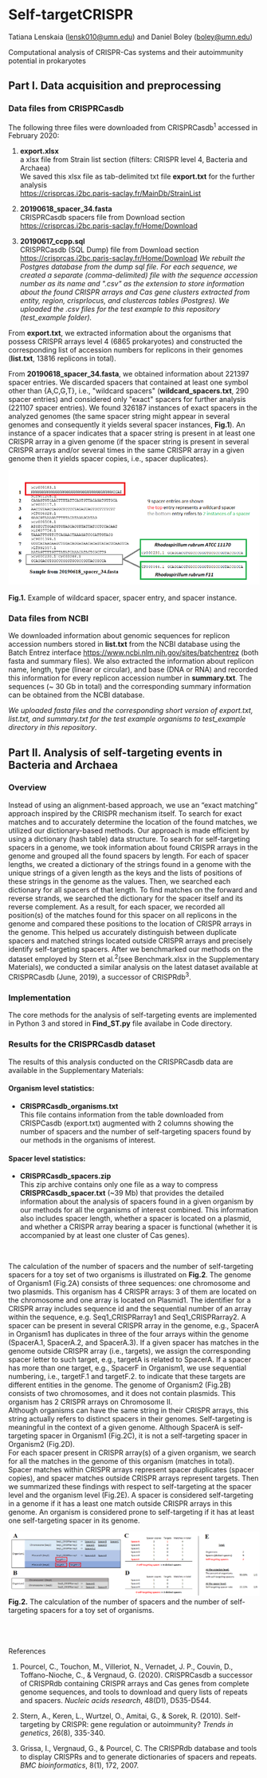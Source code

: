 # Self-targetCRISPR 

Tatiana Lenskaia (lensk010@umn.edu) and Daniel Boley (boley@umn.edu)

Computational analysis of CRISPR-Cas systems and their autoimmunity potential in prokaryotes

## Part I. Data acquisition and preprocessing

### Data files from CRISPRCasdb

The following three files were downloaded from CRISPRCasdb<sup>1</sup> accessed in February 2020:

1. __export.xlsx__ <br> 
a xlsx file from Strain list section (filters: CRISPR level 4, Bacteria and Archaea) <br>
We saved this xlsx file as tab-delimited txt file __export.txt__ for the further analysis <br>
https://crisprcas.i2bc.paris-saclay.fr/MainDb/StrainList


2. __20190618_spacer_34.fasta__ <br>
CRISPRCasdb spacers file from Download section <br>
https://crisprcas.i2bc.paris-saclay.fr/Home/Download


3. __20190617_ccpp.sql__ <br>
CRISPRCasdb (SQL Dump) file from Download section <br>
https://crisprcas.i2bc.paris-saclay.fr/Home/Download
_We rebuilt the Postgres database from the dump sql file. For each sequence, we created a separate (comma-delimited) file with the sequence accession number as its name and ".csv" as the extension to store information about the found CRISPR arrays and Cas gene clusters extracted from entity, region, crisprlocus, and clustercas tables (Postgres). We uploaded the .csv files for the test example to this repository (test_example folder)._


From __export.txt__, we extracted information about the organisms that possess CRISPR arrays level 4 (6865 prokaryotes) and constructed the corresponding list of accession numbers for replicons in their genomes (__list.txt__, 13816 replicons in total). 

From __20190618_spacer_34.fasta__, we obtained information about 221397 spacer entries.  We discarded spacers that contained at least one symbol other than {A,C,G,T}, i.e., "wildcard spacers" (__wildcard_spacers.txt__, 290 spacer entries) and considered only "exact" spacers for further analysis (221107 spacer entries). We found 326187 instances of exact spacers in the analyzed genomes (the same spacer string might appear in several genomes and consequently it yields several spacer instances, __Fig.1__). An instance of a spacer indicates that a spacer string is present in at least one CRISPR array in a given genome (if the spacer string is present in several CRISPR arrays and/or several times in the same CRISPR array in a given genome then it yields spacer copies, i.e., spacer duplicates).

![Fig.1](/images/wildcard_spacerinstance.png)

__Fig.1.__ Example of wildcard spacer, spacer entry, and spacer instance.

### Data files from NCBI

We downloaded information about genomic sequences for replicon accession numbers stored in __list.txt__ from the NCBI database using the Batch Entrez interface https://www.ncbi.nlm.nih.gov/sites/batchentrez (both fasta and summary files). We also extracted the information about replicon name, length, type (linear or circular), and base (DNA or RNA) and recorded this information for every replicon accession number in __summary.txt__. The sequences (~ 30 Gb in total) and the corresponding summary information can be obtained from the NCBI database.

_We uploaded fasta files and the corresponding short version of export.txt, list.txt, and summary.txt for the test example organisms to test_example directory in this repository_. 



## Part II. Analysis of self-targeting events in Bacteria and Archaea

### Overview
Instead of using an alignment-based approach, we use an “exact matching” approach inspired by the CRISPR mechanism itself. To search for exact matches and to accurately determine the location of the found matches, we utilized our dictionary-based methods. Our approach is made efficient by using a dictionary (hash table) data structure. To search for self-targeting spacers in a genome, we took information about found CRISPR arrays in the genome and grouped all the found spacers by length. For each of spacer lengths, we created a dictionary of the strings found in a genome with the unique strings of a given length as the keys and the lists of positions of these strings in the genome as the values. Then, we searched each dictionary for all spacers of that length. To find matches on the forward and reverse strands, we searched the dictionary for the spacer itself and its reverse complement. As a result, for each spacer, we recorded all position(s) of the matches found for this spacer on all replicons in the genome and compared these positions to the location of CRISPR arrays in the genome. This helped us accurately distinguish between duplicate spacers and matched strings located outside CRISPR arrays and precisely identify self-targeting spacers. After we benchmarked our methods on the dataset employed by Stern et al.<sup>2</sup>(see Benchmark.xlsx in the Supplementary Materials), we conducted a similar analysis on the latest dataset available at CRISPRCasdb (June, 2019), a successor of CRISPRdb<sup>3</sup>.

### Implementation
The core methods for the analysis of self-targeting events are implemented in Python 3 and stored in __Find_ST.py__ file availabe in Code directory. 

### Results for the CRISPRCasdb dataset

The results of this analysis conducted on the CRISPRCasdb data are available in the Supplementary Materials: 

#### Organism level statistics:
* __CRISPRCasdb_organisms.txt__  <br>
This file contains information from the table downloaded from CRISPCasdb (export.txt) augmented with 2 columns showing the number of spacers and the number of self-targeting spacers found by our methods in the organisms of interest.

#### Spacer level statistics:
* __CRISPRCasdb_spacers.zip__ <br>
This zip archive contains only one file as a way to compress __CRISPRCasdb_spacer.txt__ (~39 Mb) that provides the detailed information about the analysis of spacers found in a given organism by our methods for all the organisms of interest combined. This information also includes spacer length, whether a spacer is located on a plasmid, and whether a CRISPR array bearing a spacer is functional (whether it is accompanied by at least one cluster of Cas genes).
<br>

The calculation of the number of spacers and the number of self-targeting spacers for a toy set of two organisms is illustrated on __Fig.2__. The genome of Organism1 (Fig.2A) consists of three sequences: one chromosome and two plasmids. This organism has 4 CRISPR arrays: 3 of them are located on the chromosome and one array is located on Plasmid1. The identifier for a CRISPR array includes sequence id and the sequential number of an array within the sequence, e.g. Seq1_CRISPRarray1 and Seq1_CRISPRarray2. A spacer can be present in several CRISPR array in the genome, e.g., SpacerA in Organism1 has duplicates in three of the four arrays within the genome (SpacerA.1, SpacerA.2, and SpacerA.3). If a given spacer has matches in the genome outside CRISPR array (i.e., targets), we assign the corresponding spacer letter to such target, e.g., targetA is related to SpacerA. If a spacer has more than one target, e.g., SpacerF in Organism1, we use sequential numbering, i.e., targetF.1 and targetF.2. to indicate that these targets are different entities in the genome. The genome of Organism2 (Fig.2B) consists of two chromosomes, and it does not contain plasmids. This organism has 2 CRISPR arrays on Chromosome II. 
<br>
Although organisms can have the same string in their CRISPR arrays, this string actually refers to distinct spacers in their genomes. Self-targeting is meaningful in the context of a given genome. Although SpacerA is self-targeting spacer in Organism1 (Fig.2C), it is not a self-targeting spacer in Organism2 (Fig.2D).
<br>
For each spacer present in CRISPR array(s) of a given organism, we search for all the matches in the genome of this organism (matches in total). Spacer matches within CRISPR arrays represent spacer duplicates (spacer copies), and spacer matches outside CRISPR arrays represent targets. Then we summarized these findings with respect to self-targeting at the spacer level and the organism level (Fig.2E). A spacer is considered self-targeting in a genome if it has a least one match outside CRISPR arrays in this genome. An organism is considered prone to self-targeting if it has at least one self-targeting spacer in its genome. 
<br>

![Fig.2](/images/Fig.2_GitHub_update0611.png)
__Fig.2.__ The calculation of the number of spacers and the number of self-targeting spacers for a toy set of organisms.

<br><br><br>
References

1. Pourcel, C., Touchon, M., Villeriot, N., Vernadet, J. P., Couvin, D., Toffano-Nioche, C., & Vergnaud, G. (2020). CRISPRCasdb a successor of CRISPRdb containing CRISPR arrays and Cas genes from complete genome sequences, and tools to download and query lists of repeats and spacers. _Nucleic acids research_, 48(D1), D535-D544.

2. Stern, A., Keren, L., Wurtzel, O., Amitai, G., & Sorek, R. (2010). Self-targeting by CRISPR: gene regulation or autoimmunity? _Trends in genetics_, 26(8), 335-340.

3. Grissa, I., Vergnaud, G., & Pourcel, C. The CRISPRdb database and tools to display CRISPRs and to generate dictionaries of spacers and repeats. _BMC bioinformatics_, 8(1), 172, 2007.
